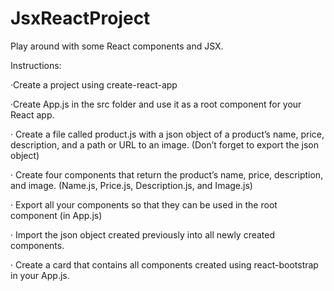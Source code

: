 # JsxReactProject
 Play around with some React components and JSX.
 
Instructions:

 ·Create a project using create-react-app

·Create App.js in the src folder and use it as a root component for your React app.

· Create a file called product.js with a json object of a product’s name, price, description, and a path or URL to an image. (Don’t forget to export the json object)

· Create four components that return the product’s name, price, description, and image. (Name.js, Price.js, Description.js, and Image.js)

· Export all your components so that they can be used in the root component (in App.js)

· Import the json object created previously into all newly created components.

· Create a card that contains all components created using react-bootstrap in your App.js.
